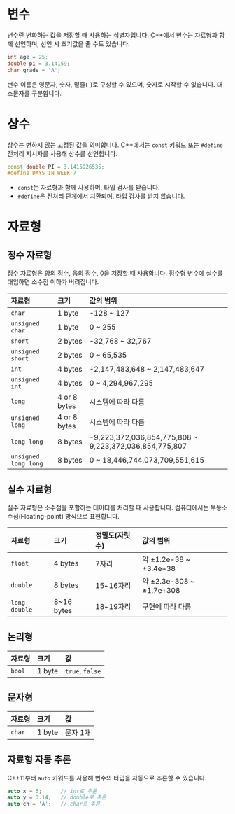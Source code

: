 # 변수

변수란 변화하는 값을 저장할 때 사용하는 식별자입니다.
C++에서 변수는 자료형과 함께 선언하며, 선언 시 초기값을 줄 수도 있습니다.

```cpp
int age = 25;
double pi = 3.14159;
char grade = 'A';
```

변수 이름은 영문자, 숫자, 밑줄(_)로 구성할 수 있으며, 숫자로 시작할 수 없습니다.
대소문자를 구분합니다.



# 상수

상수는 변하지 않는 고정된 값을 의미합니다.
C++에서는 `const` 키워드 또는 `#define` 전처리 지시자를 사용해 상수를 선언합니다.

```cpp
const double PI = 3.1415926535;
#define DAYS_IN_WEEK 7
```

- `const`는 자료형과 함께 사용하며, 타입 검사를 받습니다.
- `#define`은 전처리 단계에서 치환되며, 타입 검사를 받지 않습니다.



# 자료형

## 정수 자료형

정수 자료형은 양의 정수, 음의 정수, 0을 저장할 때 사용합니다.
정수형 변수에 실수를 대입하면 소수점 이하가 버려집니다.


| 자료형 | 크기 | 값의 범위 |
| :-- | :-- | :-- |
| `char` | 1 byte | -128 ~ 127 |
| `unsigned char` | 1 byte | 0 ~ 255 |
| `short` | 2 bytes | -32,768 ~ 32,767 |
| `unsigned short` | 2 bytes | 0 ~ 65,535 |
| `int` | 4 bytes | -2,147,483,648 ~ 2,147,483,647 |
| `unsigned int` | 4 bytes | 0 ~ 4,294,967,295 |
| `long` | 4 or 8 bytes | 시스템에 따라 다름 |
| `unsigned long` | 4 or 8 bytes | 시스템에 따라 다름 |
| `long long` | 8 bytes | -9,223,372,036,854,775,808 ~ 9,223,372,036,854,775,807 |
| `unsigned long long` | 8 bytes | 0 ~ 18,446,744,073,709,551,615 |



## 실수 자료형

실수 자료형은 소수점을 포함하는 데이터를 처리할 때 사용합니다.
컴퓨터에서는 부동소수점(Floating-point) 방식으로 표현합니다.


| 자료형 | 크기 | 정밀도(자릿수) | 값의 범위 |
| :-- | :-- | :-- | :-- |
| `float` | 4 bytes | 7자리 | 약 ±1.2e-38 ~ ±3.4e+38 |
| `double` | 8 bytes | 15~16자리 | 약 ±2.3e-308 ~ ±1.7e+308 |
| `long double` | 8~16 bytes | 18~19자리 | 구현에 따라 다름 |




## 논리형

| 자료형 | 크기 | 값 |
| :-- | :-- | :-- |
| `bool` | 1 byte | `true`, `false` |




## 문자형

| 자료형 | 크기 | 값 |
| :-- | :-- | :-- |
| `char` | 1 byte | 문자 1개 |



## 자료형 자동 추론

C++11부터 `auto` 키워드를 사용해 변수의 타입을 자동으로 추론할 수 있습니다.

```cpp
auto x = 5;      // int로 추론
auto y = 3.14;   // double로 추론
auto ch = 'A';   // char로 추론
```
